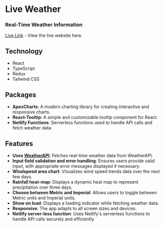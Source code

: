 # Live Weather

### Real-Time Weather Information

[Live Link](https://live-weather-api-calls.netlify.app/) - View the live website here.

## Technology

- React
- TypeScript
- Redux
- Tailwind CSS

## Packages

- **ApexCharts**: A modern charting library for creating interactive and responsive charts.
- **React-Tooltip**: A simple and customizable tooltip component for React.
- **Netlify Functions**: Serverless functions used to handle API calls and fetch weather data.

## Features

- **Uses [WeatherAPI](https://www.weatherapi.com/)**: Fetches real-time weather data from WeatherAPI.
- **Input field validation and error handling**: Ensures users provide valid input, with appropriate error messages displayed if necessary.
- **Windspeed area chart**: Visualizes wind speed trends data over the next few days.
- **Rainfall heat-map**: Displays a dynamic heat map to represent precipitation over three days.
- **Choose between Metric and Imperial**: Allows users to toggle between Metric units and Imperial units.
- **Show on load**: Displays a loading indicator while fetching weather data.
- **Responsive**: The app adapts to all screen sizes and devices.
- **Netlify server-less function**: Uses Netlify's serverless functions to handle API calls securely and efficiently.
